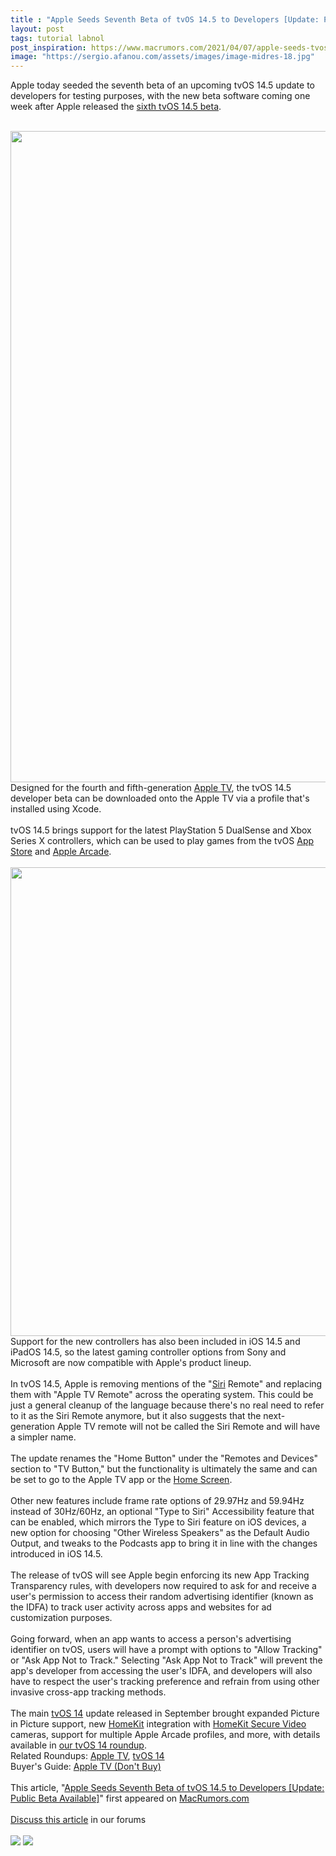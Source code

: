 ```yaml
---
title : "Apple Seeds Seventh Beta of tvOS 14.5 to Developers [Update: Public Beta Available]"
layout: post
tags: tutorial labnol
post_inspiration: https://www.macrumors.com/2021/04/07/apple-seeds-tvos-14-5-beta-7-to-developers/
image: "https://sergio.afanou.com/assets/images/image-midres-18.jpg"
---
```


Apple today seeded the seventh beta of an upcoming tvOS 14.5 update to developers for testing purposes, with the new beta software coming one week after Apple released the <a href="https://www.macrumors.com/2021/03/31/apple-seeds-tvos-14-5-beta-6-to-developers/">sixth tvOS 14.5 beta</a>.
<br/>

<br/>
<img src="https://images.macrumors.com/article-new/2021/04/tvOS-14.5-Feature.jpg" alt="" width="1852" height="1042" class="alignnone size-full wp-image-792947" />
<br/>
Designed for the fourth and fifth-generation <a href="https://www.macrumors.com/roundup/apple-tv/">Apple TV</a>, the tvOS 14.5 developer beta can be downloaded onto the ‌‌‌‌‌‌‌‌&zwnj;Apple TV&zwnj;‌‌‌‌‌‌‌‌ via a profile that's installed using Xcode.
<br/>

<br/>
tvOS 14.5 brings support for the latest PlayStation 5 DualSense and Xbox Series X controllers, which can be used to play games from the tvOS <a href="https://www.macrumors.com/guide/app-store/">App Store</a> and <a href="https://www.macrumors.com/guide/apple-arcade/">Apple Arcade</a>.
<br/>

<br/>
<img class="aligncenter size-full wp-image-781381" src="https://images.macrumors.com/article-new/2021/02/play-station-dualsense-controller.jpeg" alt="" width="1000" height="750" />
<br/>
Support for the new controllers has also been included in iOS 14.5 and iPadOS 14.5, so the latest gaming controller options from Sony and Microsoft are now compatible with Apple's product lineup.
<br/>

<br/>
In tvOS 14.5, Apple is removing mentions of the "<a href="https://www.macrumors.com/guide/siri/">Siri</a> Remote" and replacing them with "&zwnj;Apple TV&zwnj; Remote" across the operating system. This could be just a general cleanup of the language because there's no real need to refer to it as the &zwnj;Siri&zwnj; Remote anymore, but it also suggests that the next-generation &zwnj;Apple TV&zwnj; remote will not be called the &zwnj;Siri&zwnj; Remote and will have a simpler name.
<br/>

<br/>
The update renames the "Home Button" under the "Remotes and Devices" section to "TV Button," but the functionality is ultimately the same and can be set to go to the &zwnj;Apple TV&zwnj; app or the <a href="https://www.macrumors.com/guide/home-screen/">Home Screen</a>.
<br/>

<br/>
Other new features include frame rate options of 29.97Hz and 59.94Hz instead of 30Hz/60Hz, an optional "Type to &zwnj;Siri&zwnj;" Accessibility feature that can be enabled, which mirrors the Type to &zwnj;Siri&zwnj; feature on iOS devices, a new option for choosing "Other Wireless Speakers" as the Default Audio Output, and tweaks to the Podcasts app to bring it in line with the changes introduced in iOS 14.5.
<br/>

<br/>
The release of tvOS will see Apple begin enforcing its new App Tracking Transparency rules, with developers now required to ask for and receive a user's permission to access their random advertising identifier (known as the IDFA) to track user activity across apps and websites for ad customization purposes.
<br/>

<br/>
Going forward, when an app wants to access a person's advertising identifier on tvOS, users will have a prompt with options to "Allow Tracking" or "Ask App Not to Track." Selecting "Ask App Not to Track" will prevent the app's developer from accessing the user's IDFA, and developers will also have to respect the user's tracking preference and refrain from using other invasive cross-app tracking methods.
<br/>

<br/>
The main <a href="https://www.macrumors.com/roundup/tvos-14/">tvOS 14</a> update released in September brought expanded Picture in Picture support, new <a href="https://www.macrumors.com/guide/homekit/">HomeKit</a> integration with <a href="https://www.macrumors.com/guide/homekit-secure-video/">HomeKit Secure Video</a> cameras, support for multiple &zwnj;Apple Arcade&zwnj; profiles, and more, with details available in <a href="https://www.macrumors.com/roundup/tvos-14/">our tvOS 14 roundup</a>.<div class="linkback">Related Roundups: <a href="https://www.macrumors.com/roundup/apple-tv/">Apple TV</a>, <a href="https://www.macrumors.com/roundup/tvos-14/">tvOS 14</a></div><div class="linkback">Buyer's Guide: <a href="https://buyersguide.macrumors.com/#Apple_TV">Apple TV (Don't Buy)</a></div><br/>This article, &quot;<a href="https://www.macrumors.com/2021/04/07/apple-seeds-tvos-14-5-beta-7-to-developers/">Apple Seeds Seventh Beta of tvOS 14.5 to Developers [Update: Public Beta Available]</a>&quot; first appeared on <a href="https://www.macrumors.com">MacRumors.com</a><br/><br/><a href="https://forums.macrumors.com/threads/apple-seeds-seventh-beta-of-tvos-14-5-to-developers-update-public-beta-available.2290940/">Discuss this article</a> in our forums<br/><br/><div class="feedflare">
<a href="http://feeds.macrumors.com/~ff/MacRumors-All?a=UxfoRZc2VtI:8WjKaXoFQ_E:6W8y8wAjSf4"><img src="http://feeds.feedburner.com/~ff/MacRumors-All?d=6W8y8wAjSf4" border="0"></img></a> <a href="http://feeds.macrumors.com/~ff/MacRumors-All?a=UxfoRZc2VtI:8WjKaXoFQ_E:qj6IDK7rITs"><img src="http://feeds.feedburner.com/~ff/MacRumors-All?d=qj6IDK7rITs" border="0"></img></a>
</div><img src="http://feeds.feedburner.com/~r/MacRumors-All/~4/UxfoRZc2VtI" height="1" width="1" alt=""/>
